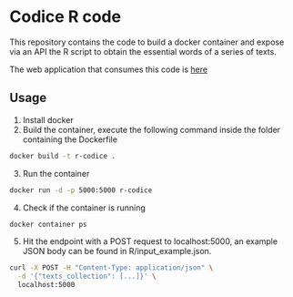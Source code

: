 # Codice R code

This repository contains the code to build a docker container and expose via an API the R script
to obtain the essential words of a series of texts.

The web application that consumes this code is [here](https://github.com/edgar8acas/codice)

## Usage

1. Install docker
2. Build the container, execute the following command inside the folder containing the Dockerfile

```sh
docker build -t r-codice .
```

3. Run the container

```sh
docker run -d -p 5000:5000 r-codice
```

4. Check if the container is running

```sh
docker container ps
```

5. Hit the endpoint with a POST request to localhost:5000, an example JSON body can be found in R/input_example.json.

```sh
curl -X POST -H "Content-Type: application/json" \
  -d '{"texts_collection": [...]}' \
  localhost:5000
```
